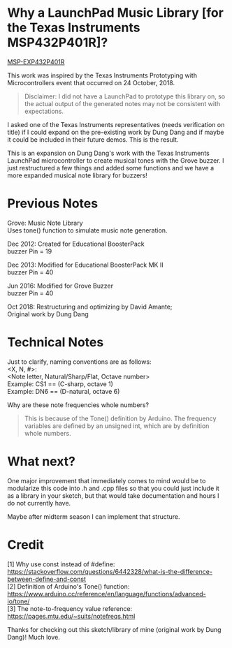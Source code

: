# Why a LaunchPad Music Library [for the Texas Instruments MSP432P401R]?

[MSP-EXP432P401R](http://www.ti.com/tool/msp-exp432p401r "The Board Texas Instruments Demo'd for UCSD")

This work was inspired by the Texas Instruments Prototyping with 
Microcontrollers event that occurred on 24 October, 2018.
> Disclaimer: I did not have a LaunchPad to prototype this library on, so the
> actual output of the generated notes may not be consistent with expectations.

I asked one of the Texas Instruments representatives (needs verification on title)
if I could expand on the pre-existing work by Dung Dang and if maybe it could
be included in their future demos. This is the result.

This is an expansion on Dung Dang's work with the Texas Instruments LaunchPad
microcontroller to create musical tones with the Grove buzzer. I just 
restructured a few things and added some functions and we have a more expanded
musical note library for buzzers!

# Previous Notes 

Grove: Music Note Library<br/>
    Uses tone() function to simulate music note generation.<br/>

Dec 2012: Created for Educational BoosterPack<br/>
    buzzer Pin = 19 <br/>

Dec 2013: Modified for Educational BoosterPack MK II<br/>
    buzzer Pin = 40<br/>

Jun 2016: Modified for Grove Buzzer<br/>
    buzzer Pin = 40<br/>

Oct 2018: Restructuring and optimizing by David Amante; <br>
    Original work by Dung Dang<br/>

# Technical Notes

Just to clarify, naming conventions are as follows: <br/>
<X, N, #>: <br/>
    <Note letter, Natural/Sharp/Flat, Octave number><br/>
    Example: CS1 == (C-sharp, octave 1)<br/>
    Example: DN6 == (D-natural, octave 6)<br/>

Why are these note frequencies whole numbers?
>   This is because of the Tone() definition by Arduino. The frequency variables
>   are defined by an unsigned int, which are by definition whole numbers.

# What next?

One major improvement that immediately comes to mind would be to modularize this
code into .h and .cpp files so that you could just include it as a library in 
your sketch, but that would take documentation and hours I do not currently have.

Maybe after midterm season I can implement that structure.

# Credit
[1] Why use const instead of #define: https://stackoverflow.com/questions/6442328/what-is-the-difference-between-define-and-const <br/>
[2] Definition of Arduino's Tone() function: https://www.arduino.cc/reference/en/language/functions/advanced-io/tone/ <br/>
[3] The note-to-frequency value reference: https://pages.mtu.edu/~suits/notefreqs.html <br/>

Thanks for checking out this sketch/library of mine (original work by Dung Dang)! Much love.
